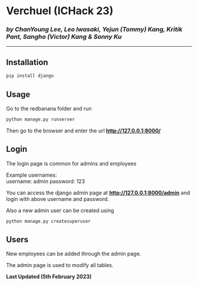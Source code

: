 # Verchuel (ICHack 23)
### *by ChanYoung Lee, Leo Iwasaki, Yejun (Tommy) Kang, Kritik Pant, Sangho (Victor) Kang & Sonny Ku*


---


## Installation 
```bash
pip install django
```

## Usage
Go to the redbanana folder and run
```bash
python manage.py runserver
```
Then go to the browser and enter the url **http://127.0.0.1:8000/**

## Login

The login page is common for admins and employees

Example usernames:  
username: admin
password: 123  

You can access the django admin page at **http://127.0.0.1:8000/admin** and login with above username and password.

Also a new admin user can be created using

```bash
python manage.py createsuperuser
```

## Users

New employees can be added through the admin page. 

The admin page is used to modify all tables.

**Last Updated (5th February 2023)**

